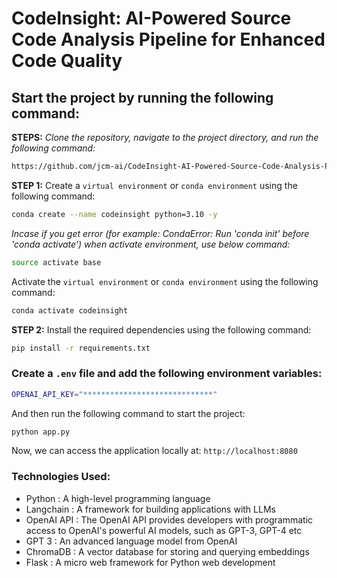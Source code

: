 # CodeInsight: AI-Powered Source Code Analysis Pipeline for Enhanced Code Quality

## Start the project by running the following command:
**STEPS:** *Clone the repository, navigate to the project directory, and run the following command:*
```bash
https://github.com/jcm-ai/CodeInsight-AI-Powered-Source-Code-Analysis-Pipeline-for-Enhanced-Code-Quality.git
```
**STEP 1:** Create a `virtual environment` or `conda environment` using the following command:
```bash
conda create --name codeinsight python=3.10 -y
```
*Incase if you get error (for example: CondaError: Run 'conda init' before 'conda activate') when activate environment, use below command:*
```bash
source activate base
```
Activate the `virtual environment` or `conda environment` using the following command:
```bash
conda activate codeinsight
```
**STEP 2:** Install the required dependencies using the following command:
```bash
pip install -r requirements.txt
```
### Create a `.env` file and add the following environment variables:

```bash
OPENAI_API_KEY="*****************************"
```
And then run the following command to start the project:
```bash
python app.py
```
Now, we can access the application locally at: `http://localhost:8080`

### Technologies Used:
- Python : A high-level programming language
- Langchain : A framework for building applications with LLMs
- OpenAI API : The OpenAI API provides developers with programmatic access to OpenAI's powerful AI models, such as GPT-3, GPT-4 etc
- GPT 3 : An advanced language model from OpenAI
- ChromaDB : A vector database for storing and querying embeddings
- Flask : A micro web framework for Python web development
